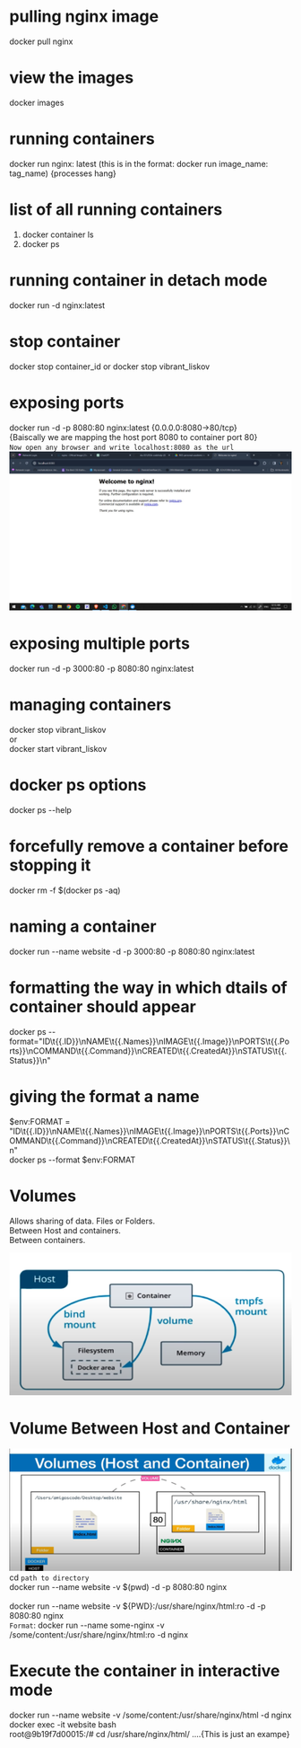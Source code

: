 # pulling nginx image

docker pull nginx

# view the images

docker images

# running containers

docker run nginx: latest (this is in the format: docker run image_name: tag_name) {processes hang}

# list of all running containers

1. docker container ls
2. docker ps

# running container in detach mode

docker run -d nginx:latest

# stop container

docker stop container_id
or
docker stop vibrant_liskov

# exposing ports

docker run -d -p 8080:80 nginx:latest
{0.0.0.0:8080->80/tcp} <br/>{Baiscally we are mapping the host port 8080 to container port 80}<br/>
`Now open any browser and write localhost:8080 as the url`<br/>
![Broswer Screenshot localost:8080](image.png)

# exposing multiple ports

docker run -d -p 3000:80 -p 8080:80 nginx:latest

# managing containers

docker stop vibrant_liskov
<br/> or <br/>
docker start vibrant_liskov

# docker ps options

docker ps --help

# forcefully remove a container before stopping it

docker rm -f $(docker ps -aq)

# naming a container

docker run --name website -d -p 3000:80 -p 8080:80 nginx:latest

# formatting the way in which dtails of container should appear

docker ps --format="ID\t{{.ID}}\nNAME\t{{.Names}}\nIMAGE\t{{.Image}}\nPORTS\t{{.Ports}}\nCOMMAND\t{{.Command}}\nCREATED\t{{.CreatedAt}}\nSTATUS\t{{.Status}}\n"

# giving the format a name

$env:FORMAT = "ID\t{{.ID}}\nNAME\t{{.Names}}\nIMAGE\t{{.Image}}\nPORTS\t{{.Ports}}\nCOMMAND\t{{.Command}}\nCREATED\t{{.CreatedAt}}\nSTATUS\t{{.Status}}\n"
<br/>
docker ps --format $env:FORMAT

# Volumes

Allows sharing of data. Files or Folders.<br/>
Between Host and containers.<br/>
Between containers.

![Alt text](image-1.png)

# Volume Between Host and Container

![Alt text](image-2.png)
cd `path to directory` <br/>
docker run --name website -v $(pwd) -d -p 8080:80 nginx <br/>
<br/>
docker run --name website -v ${PWD}:/usr/share/nginx/html:ro -d -p 8080:80 nginx
<br/>
`Format`: docker run --name some-nginx -v /some/content:/usr/share/nginx/html:ro -d nginx
<Remove the ro that stands for read only if you want to add some file to the dir>

# Execute the container in interactive mode

docker run --name website -v /some/content:/usr/share/nginx/html -d nginx <br/>
docker exec -it website bash <br/>
root@9b19f7d00015:/# cd /usr/share/nginx/html/ ....{This is just an exampe}<br/>
